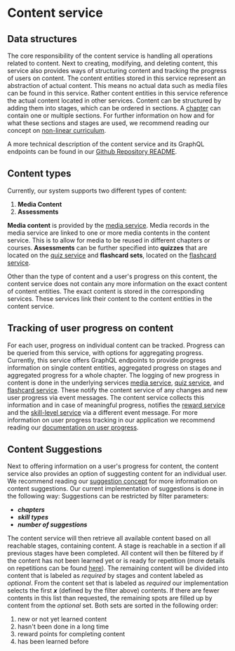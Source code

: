 # Content service

## Data structures
The core responsibility of the content service is handling all operations related to content.
Next to creating, modifying, and deleting content, this service also provides ways of structuring content and tracking the progress of users on content. The content entities stored in this service represent an abstraction of actual content. This means no actual data such as media files can be found in this service. Rather content entities in this service reference the actual content located in other services.
Content can be structured by adding them into stages, which can be ordered in sections. A [chapter](./course-service.md) can contain one or multiple sections. For further information on how and for what these sections and stages are used, we recommend reading our concept on [non-linear curriculum](../gamification/nonlinear-curriculum.md).

A more technical description of the content service and its GraphQL endpoints can be found in our [Github Repository README](https://github.com/IT-REX-Platform/content_service#readme).

## Content types
Currently, our system supports two different types of content: 
1. **Media Content**
2. **Assessments**

**Media content** is provided by the [media service](./media-service.md). Media records in the media service are linked to one or more media contents in the content service. This is to allow for media to be reused in different chapters or courses.
**Assessments** can be further specified into **quizzes** that are located on the [quiz service](./quiz-service.md) and **flashcard sets**, located on the [flashcard service](./flashcard-service.md).

Other than the type of content and a user's progress on this content, the content service does not contain any more information on the exact content of content entities. The exact content is stored in the corresponding services. These services link their content to the content entities in the content service. 

## Tracking of user progress on content
For each user, progress on individual content can be tracked. Progress can be queried from this service, with options for aggregating progress. Currently, this service offers GraphQL endpoints to provide progress information on single content entities, aggregated progress on stages and aggregated progress for a whole chapter.
The logging of new progress in content is done in the underlying services [media service](./media-service.md), [quiz service](./quiz-service.md), and [flashcard service](./flashcard-service.md). These notify the content service of any changes and new user progress via event messages. The content service collects this information and in case of meaningful progress, notifies the [reward service](./reward-service.md) and the [skill-level service](./skill-level-service.md) via a different event message.
For more information on user progress tracking in our application we recommend reading our [documentation on user progress](../gamification/userProgress.md).

## Content Suggestions
Next to offering information on a user's progress for content, the content service also provides an option of suggesting content for an individual user. We recommend reading our [suggestion concept](../gamification/Suggestions.md) for more information on content suggestions. Our current implementation of suggestions is done in the following way:
Suggestions can be restricted by filter parameters:
- ***chapters***
- ***skill types***
- ***number of suggestions***

The content service will then retrieve all available content based on all reachable stages, containing content.  A stage is reachable in a section if all previous stages have been completed. All content will then be filtered by if the content has not been learned yet or is ready for repetition (more details on repetitions can be found [here](../gamification/spaced-repetition.md)). 
The remaining content will be divided into content that is labeled as *required* by stages and content labeled as *optional*.
From the content set that is labeled as *required* our implementation selects the first ***x*** (defined by the filter above) contents. If there are fewer contents in this list than requested, the remaining spots are filled up by content from the *optional* set. Both sets are sorted in the following order:
1. new or not yet learned content
2. hasn't been done in a long time
4. reward points for completing content
3. has been learned before
